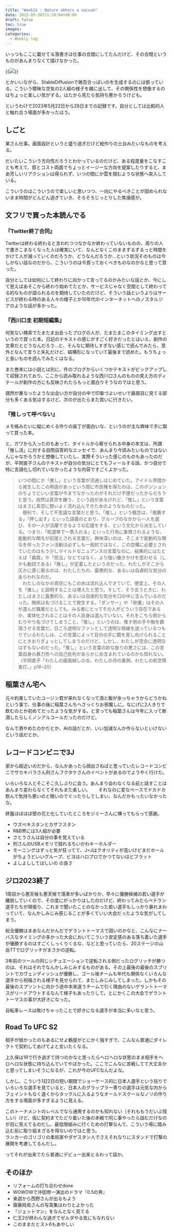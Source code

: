 ```yaml
---
title: "Week21 : Nature abhors a vacuum"
date: 2023-05-30T21:28:04+09:00
draft: false
toc: true
images:
categories:
  - Weekly log 
---
```

いっつもここに載せてる落書きは仕事の合間にしてたんだけど、その合間というものがあんまりなくて描けなかった。

{{<image src="/images/2023/0527_sd.webp">}}

とかいいながら、StableDiffusionで微百合っぽいのを生成するのには嵌っている。こういう曖昧な空気の2人組の様子を雑に出して、その関係性を想像するのはちょっと楽しい気がする。はたから見たら気持ち悪かろうけども。

というわけで2023年5月22日から28日までの記録です。自分としては比較的人と触れ合う場面が多かったほう。

<!--more-->

## しごと

某さん仕事。画面設計というと盛り過ぎだけど絵作りの土台みたいなものを考える。

だいたいこういう方向性だろうとわかっているのだけど、ある程度量をこなすことも考えて、質とコスト両面でちょっとイージーな方向を提案したりすると、まあ芳しいリアクションは得られず、いつの間にか雲を掴むような状態へ突入している。

こういうのはこういうので楽しいと思いつつ、一向にやるべきことが固められないまま時間がどんどん過ぎていき、そろそろじっとりした焦燥感が。

## 文フリで買った本読んでる

### 『Twitter終了合同』

Twitterは終わる終わると言われつつなかなか終わっていないものの、周りの人で書きこまなくなった人は確実にいて、なんとなくこのままずるずるっと時間をかけて人が減っていくのだろうか、どうなんだろうか…という状況そのものは今しかない話なのだから、こういうのは今買っておくべきものなのかなと思って買った。

自分としては如何にして終わりに向かって言ってるのかみたいな話とか、今にして思えばあそこから終わり始めてたとか、サービスじゃなく空間として終わってる的なものが語られるのを期待していたのだけど、そういう話というよりはサービスが終わる時のある人々の様子とか10年代のインターネットへのノスタルジアのような話が多かった。

### 『西川口圭 初期短編集』

何気ない検索でたまたま出会ったブログの人が、たまたまこのタイミング出すというので買った本。日記のテキストの感じがすごく好きだったとはいえ、創作の文章だとどうなんだろう…と、そんなに期待しすぎない感じで読んでみたら、意外となんて言うと失礼だけど、結構形になっていて最後まで読めた。もうちょっと長いものを読んでみたくはなる。

また巻末には小説とは別に、件のブログからいくつかテキストがピックアップして収録されており、ここから読み取れるような西川口さんのものの見え方のディテールが創作の方にも反映されたらもっと面白りそうなのではと思う。

偶然が重なったような出会い方が自分の中で印象づよいせいで贔屓目に見てる部分も多くある気はするけど、次のが出たらまた買いに行きたい。

### 『推しって呼べない』

メモ帳みたいに縦にめくる作りの装丁が面白いな、というのが主な興味で手に取って買った本。

と、ガワから入ったのもあって、タイトルから察せられる中身の本文は、所謂「推し活」に対する自問自答的なエッセイで、あんまり今読みたいものではないんじゃなかろうかと想像していたし、実際そういった感じのものもあったのだが、平岡直子さんのテキストが自分の気分にとてもフィールする話、かつ自分で特に言語化し切れていなかったような内容ですごくよかった。

> いつの間にか「推し」という言葉が流通しはじめていた。アイドル界隈から発生したこの用語があっという間に市民権を得たのは、このポジションのちょうどいい言葉が今までなかったのがそれだけ不便だったからだろうと思う。自然は真空を嫌う、という説があるけれど、「推し」という言葉はまさに真空に勢いよく流れ込んできた水のようなものだった。  
　便利で、そして不思議な言葉だと思う。「推し」という概念は、「推薦する」「押し出す」といった語義のとおり、グループのなかから一人を選び、その一人が活躍できるような応援をする、という文化から派生している。つまり、「総選挙で一票入れる」といった行為に象徴されるような、能動的な関与が前提とされる言葉だ。興味深いのは、そこまで能動的な関与を伴ったファン活動は必ずしも一般的ではなく、この空欄に必要とされていたのはもう少しマイルドなニュアンスの言葉なのに、結果的にはたとえば「贔屓」や「担当」などではなく、より強い働きかけを思わせる（しかも動詞である）「推し」が定着したという点だった。わたしがそこから仄かに感じ取るのは、わたしたちの、露悪的な、あるいは自虐的な気分のあらわれなのだ。  
　わたしのなかの真空にもこの水は流れ込んできていて、便宜上、その人を「推し」と説明することは増えたと思う。そして、そう言うときに、わたしはまさに露悪的な、あるいは自虐的な気分を口の中に含んでいるのだった。関係は名づけることで発生する。「ダンサー」や「俳優」はその人が選んだ職業だとしても、みる者にとってその人がどういう存在であるか、実体化されることはその人自身は選んでいない。それをこちら側からむりやり名づけてしまうこと。「推し」というのは、推す側の手や腕を顕現させる言葉だ。日ごろ透明なファンとして透明な視線を送っているつもりでいるわたしは、この言葉によって自分の手に鏡を差し向けられることにときおりぎょっとしてしまうのだけど、しかし、わたしが完全に透明なはずもないのだった。「推し」という言葉の妙な座りの悪さには、この言葉自身の暴力性への自己批判があらかじめ含まれているのかも知れない。  
（平岡直子「わたしの画面越しの炎、わたしの月の裏側、わたしの航空障害灯、」p18~20）
> 

## 稲葉さん宅へ

元々約束していたユージン君が来れなくなって酒と飯が余っちゃうからどうかねという事で、仕事の後に稲葉さんちへさっくりお邪魔しに。なにげに2人きりで飲むのとか初めてだったような気がする。と言っても稲葉さんは今年に入って断酒したらしくノンアルコールだったのだけど。

なんで酒やめたのかだとか、AIの話だとか、いい加減なんか作らないといけないという話だとか。

## レコードコンビニで3J

家から超近いのだから、なんかあったら顔出さねばと思っていたレコードコンビニでサカキバラさん刑さんフクタケさんのイベントがあるのでようやく行けた。

いろいろな人とそこそこ久しぶりに会う。あんまり会わなくなる前と話すことはあんまり変わらなくてそれもまた楽しい。　　
それなのに変なペースでドカドカ飲んで気持ち悪いのと眠いのでぐったりしてしまい、なんだかもったいなかったな。

終盤ほぼほぼ壁の花と化していたところをジミーさんに構ってもらって感謝。

- ウズベキスタンとカザフスタン
- R&B界には3人組が必要
- さとうさんは自分の事を覚えている
- 刑さんのUSBメモリで揺れるちいかわキーホルダー
- モーニングはずっと気が狂ってて、J=Jはクオリティが高いけどまだホールがちょうどいいグループ、ビヨはハロプロでかつてないほどフラット
- よしよししてほしいの の良さ

## ジロ2023終了

1周目から悪天候も悪天候で落車が多いばかりか、早々に優勝候補の若い選手が離脱していくので、その度にがっかりはしたのだけど、終わってみたらベテラン選手たちが頑張り、これまで聞いたことのなかった若い選手もしっかり暴れまわっていて、なんかしみじみ感じることが多くていい大会だったような気がしてしまう。

総合優勝はまあなんだかんだでゲラントトーマスで固いのかなと、こんなにナーバスなタイミングの多かった大会においてこういう安定感のある落ち着いた選手が優勝するのはすごくしっくりくるな、などと思っていたら、20ステージの山岳TTでログリッチがまさかの逆転。

3年前のツールの同じシチュエーションで逆転される側だったログリッチが勝つのは、それはそれでなんかしみじみするものがある。その上最後の最後のスプリントでカヴェンディッシュが優勝し、ゴール後チームも年代も関係なくいろんな選手から祝福される様子を見せられて、またしみじみしてしまった。しかもその最後のスプリントに向かう途中本来違うチームで引く理由のないゲラントトーマスがリードアウトするなんて様子もあったりして。とにかくこの大会でゲラントトーマスの事が大好きになった。

自転車レースは敗けちゃったことで好きになる選手が本当に多いなと思う。

## Road To UFC S2

相手が弱かったのもあるにせよ鶴屋がとにかく強すぎで、こんなん普通にダイレクトで契約してあげてよと言いたくなる。

上久保は1Rで行き過ぎて持つのかなと思ったらヘロヘロな状態のまま相手をヘロヘロな状態に持ち込んでいてやばかった。ここでこんなに苦戦してて大丈夫かと思ってしまいそうになるが、これが今のUFCなんだよな。

しかし、こういう1日2日の短い期間でショーケース的に日本人選手という括りでいろいろな選手を見ていると、日本人のグラップラー寄りの選手は元気な内からフェイントもなく遠くからタックルに入るようなオールドスクールなノリの作り方をする場面が多すぎるように見える。

このトーナメントのレベルでなら通用するのかも知れない（それももうだいぶ怪しい）けど、仮に契約までたどり着いた後の本戦で同じ事やったら詰むだけなのが目に見えてるのだし、最低限組みに行くための打撃なんて、こういう場に踏み込む前に取り組まざるを得ないのではと思う。  
ランカーのゴリゴリの柔術家やダゲスタン人でさえそれなりにスタンドで打撃の展開を考慮してるんだし。

ってそれが出来てたら普通にデビュー出来とるわって話か。

## そのほか

- リフォームの打ち合わせdone
- WOWOWで沖田修一演出のドラマ『0.5の男』
- 来週から西野さんが出るもよう
- 齋藤飛鳥さんの写真集はわりとよかった
- 『ジェットマン』をなんとなく見てる
- 仁王2が終わんな過ぎてゼルダやる気にもなれない
- このままだとスト6もあやしい